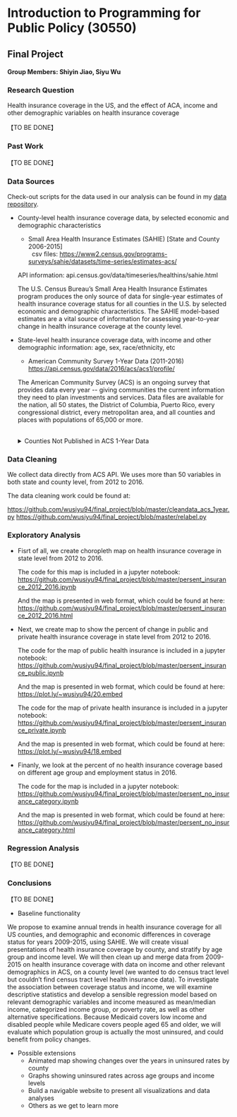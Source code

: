 # Introduction to Programming for Public Policy (30550)
## Final Project
#### Group Members: Shiyin Jiao, Siyu Wu

### Research Question
Health insurance coverage in the US, and the effect of ACA, income and other demographic variables on health insurance coverage

【TO BE DONE】

### Past Work     

【TO BE DONE】

### Data Sources
Check-out scripts for the data used in our analysis can be found in my [data repository](https://github.com/wusiyu94/final_project/tree/master/data).  

* County-level health insurance coverage data, by selected economic and demographic characteristics

   * Small Area Health Insurance Estimates (SAHIE) [State and County 2006-2015]  
   csv files: https://www2.census.gov/programs-surveys/sahie/datasets/time-series/estimates-acs/  
   
   API information: api.census.gov/data/timeseries/healthins/sahie.html
   
   The U.S. Census Bureau’s Small Area Health Insurance Estimates program produces the only source of data for single-year estimates of health insurance coverage status for all counties in the U.S. by selected economic and demographic characteristics. The SAHIE model-based estimates are a vital source of information for assessing year-to-year change in health insurance coverage at the county level.

* State-level health insurance coverage data, with income and other demographic information: age, sex, race/ethnicity, etc

   * American Community Survey 1-Year Data (2011-2016)  
   https://api.census.gov/data/2016/acs/acs1/profile/  

   The American Community Survey (ACS) is an ongoing survey that provides data every year -- giving communities the current information they need to plan investments and services. Data files are available for the nation, all 50 states, the District of Columbia, Puerto Rico, every congressional district, every metropolitan area, and all counties and places with populations of 65,000 or more.  
&nbsp;<details><summary>Counties Not Published in ACS 1-Year Data</summary>
Approximately 74 percent or 2,323 of U.S. counties do not have 1-year estimates of health insurance coverage. However, the ACS 1-year county-level estimates cover 85 percent of the total U.S. population.  
Counties Not Published in the ACS 1-Year Estimates, 2015:
![alt text](https://github.com/wusiyu94/final_project/blob/master/Counties%20Not%20Published%20in%20the%20ACS%201-Year%20Estimates%2C%202015.png "Counties Not Published in the ACS 1-Year Estimates, 2015")  
</details>

### Data Cleaning

We collect data directly from ACS API. We uses more than 50 variables in both state and county level, from 2012 to 2016.

The data cleaning work could be found at:

https://github.com/wusiyu94/final_project/blob/master/cleandata_acs_1year.py
https://github.com/wusiyu94/final_project/blob/master/relabel.py


### Exploratory Analysis

* Fisrt of all, we create choropleth map on health insurance coverage in state level from 2012 to 2016.

   The code for this map is included in a jupyter notebook:
   https://github.com/wusiyu94/final_project/blob/master/persent_insurance_2012_2016.ipynb 

   And the map is presented in web format, which could be found at here:
   https://github.com/wusiyu94/final_project/blob/master/persent_insurance_2012_2016.html

* Next, we create map to show the percent of change in public and private health insurance coverage in state level from 2012 to 2016.

   The code for the map of public health insurance is included in a jupyter notebook:
   https://github.com/wusiyu94/final_project/blob/master/persent_insurance_public.ipynb

   And the map is presented in web format, which could be found at here: 
   https://plot.ly/~wusiyu94/20.embed

   The code for the map of private health insurance is included in a jupyter notebook:
   https://github.com/wusiyu94/final_project/blob/master/persent_insurance_private.ipynb

   And the map is presented in web format, which could be found at here: 
   https://plot.ly/~wusiyu94/18.embed

* Finanly, we look at the percent of no health insurance coverage based on different age group and employment status in 2016. 

   The code for the map is included in a jupyter notebook:
   https://github.com/wusiyu94/final_project/blob/master/persent_no_insurance_category.ipynb

   And the map is presented in web format, which could be found at here: 
   https://github.com/wusiyu94/final_project/blob/master/persent_no_insurance_category.html


### Regression Analysis

【TO BE DONE】

### Conclusions

【TO BE DONE】

*	Baseline functionality

We propose to examine annual trends in health insurance coverage for all US counties, and demographic and economic differences in coverage status for years 2009-2015, using SAHIE. We will create visual presentations of health insurance coverage by county, and stratify by age group and income level. We will then clean up and merge data from 2009-2015 on health insurance coverage with data on income and other relevant demographics in ACS, on a county level (we wanted to do census tract level but couldn’t find census tract level health insurance data). To investigate the association between coverage status and income, we will examine descriptive statistics and develop a sensible regression model based on relevant demographic variables and income measured as mean/median income, categorized income group, or poverty rate, as well as other alternative specifications. Because Medicaid covers low income and disabled people while Medicare covers people aged 65 and older, we will evaluate which population group is actually the most uninsured, and could benefit from policy changes.

* Possible extensions
  * Animated map showing changes over the years in uninsured rates by county
  * Graphs showing uninsured rates across age groups and income levels
  * Build a navigable website to present all visualizations and data analyses  
  * Others as we get to learn more
